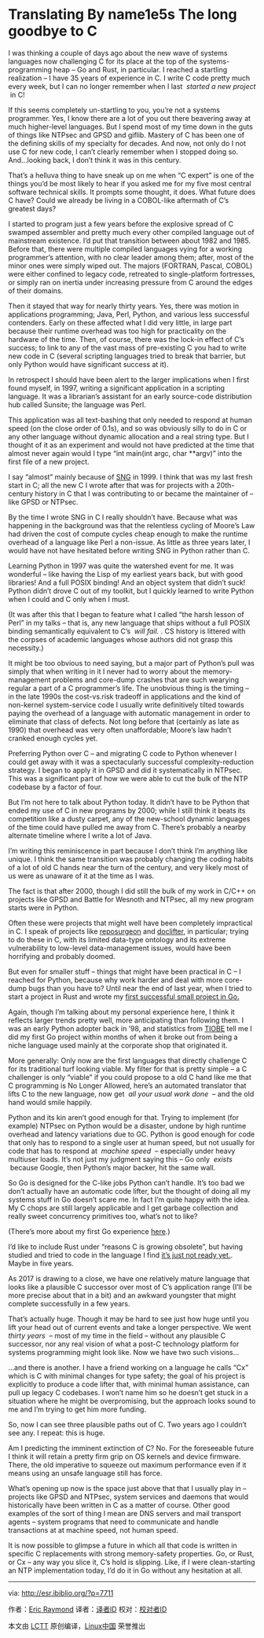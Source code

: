 Translating By name1e5s
The long goodbye to C
============================================================

I was thinking a couple of days ago about the new wave of systems languages now challenging C for its place at the top of the systems-programming heap – Go and Rust, in particular. I reached a startling realization – I have 35 years of experience in C. I write C code pretty much every week, but I can no longer remember when I last  _started a new project_  in C!

If this seems completely un-startling to you, you’re not a systems programmer. Yes, I know there are a lot of you out there beavering away at much higher-level languages. But I spend most of my time down in the guts of things like NTPsec and GPSD and giflib. Mastery of C has been one of the defining skills of my specialty for decades. And now, not only do I not use C for new code, I can’t clearly remember when I stopped doing so. And…looking back, I don’t think it was in this century.

That’s a helluva thing to have sneak up on me when “C expert” is one of the things you’d be most likely to hear if you asked me for my five most central software technical skills. It prompts some thought, it does. What future does C have? Could we already be living in a COBOL-like aftermath of C’s greatest days?

I started to program just a few years before the explosive spread of C swamped assembler and pretty much every other compiled language out of mainstream existence. I’d put that transition between about 1982 and 1985\. Before that, there were multiple compiled languages vying for a working programmer’s attention, with no clear leader among them; after, most of the minor ones were simply wiped out. The majors (FORTRAN, Pascal, COBOL) were either confined to legacy code, retreated to single-platform fortresses, or simply ran on inertia under increasing pressure from C around the edges of their domains.

Then it stayed that way for nearly thirty years. Yes, there was motion in applications programming; Java, Perl, Python, and various less successful contenders. Early on these affected what I did very little, in large part because their runtime overhead was too high for practicality on the hardware of the time. Then, of course, there was the lock-in effect of C’s success; to link to any of the vast mass of pre-existing C you had to write new code in C (several scripting languages tried to break that barrier, but only Python would have significant success at it).

In retrospect I should have been alert to the larger implications when I first found myself, in 1997, writing a significant application in a scripting language. It was a librarian’s assistant for an early source-code distribution hub called Sunsite; the language was Perl.

This application was all text-bashing that only needed to respond at human speed (on the close order of 0.1s), and so was obviously silly to do in C or any other language without dynamic allocation and a real string type. But I thought of it as an experiment and would not have predicted at the time that almost never again would I type “int main(int argc, char **argv)” into the first file of a new project.

I say “almost” mainly because of [SNG][3] in 1999\. I think that was my last fresh start in C; all the new C I wrote after that was for projects with a 20th-century history in C that I was contributing to or became the maintainer of – like GPSD or NTPsec.

By the time I wrote SNG in C I really shouldn’t have. Because what was happening in the background was that the relentless cycling of Moore’s Law had driven the cost of compute cycles cheap enough to make the runtime overhead of a language like Perl a non-issue. As little as three years later, I would have not have hesitated before writing SNG in Python rather than C.

Learning Python in 1997 was quite the watershed event for me. It was wonderful – like having the Lisp of my earliest years back, but with good libraries! And a full POSIX binding! And an object system that didn’t suck! Python didn’t drove C out of my toolkit, but I quickly learned to write Python when I could and C only when I must.

(It was after this that I began to feature what I called “the harsh lesson of Perl” in my talks – that is, any new language that ships without a full POSIX binding semantically equivalent to C’s  _will fail._ . CS history is littered with the corpses of academic languages whose authors did not grasp this necessity.)

It might be too obvious to need saying, but a major part of Python’s pull was simply that when writing in it I never had to worry about the memory-management problems and core-dump crashes that are such wearying regular a part of a C programmer’s life. The unobvious thing is the timing – in the late 1990s the cost-vs.risk tradeoff in applications and the kind of non-kernel system-service code I usually write definitively tilted towards paying the overhead of a language with automatic management in order to eliminate that class of defects. Not long before that (certainly as late as 1990) that overhead was very often unaffordable; Moore’s law hadn’t cranked enough cycles yet.

Preferring Python over C – and migrating C code to Python whenever I could get away with it was a spectacularly successful complexity-reduction strategy. I began to apply it in GPSD and did it systematically in NTPsec. This was a significant part of how we were able to cut the bulk of the NTP codebase by a factor of four.

But I’m not here to talk about Python today. It didn’t have to be Python that ended my use of C in new programs by 2000; while I still think it beats its competition like a dusty carpet, any of the new-school dynamic languages of the time could have pulled me away from C. There’s probably a nearby alternate timeline where I write a lot of Java.

I’m writing this reminiscence in part because I don’t think I’m anything like unique. I think the same transition was probably changing the coding habits of a lot of old C hands near the turn of the century, and very likely most of us were as unaware of it at the time as I was.

The fact is that after 2000, though I did still the bulk of my work in C/C++ on projects like GPSD and Battle for Wesnoth and NTPsec, all my new program starts were in Python.

Often these were projects that might well have been completely impractical in C. I speak of projects like [reposurgeon][4] and [doclifter][5], in particular; trying to do these in C, with its limited data-type ontology and its extreme vulnerability to low-level data-management issues, would have been horrifying and probably doomed.

But even for smaller stuff – things that might have been practical in C – I reached for Python, because why work harder and deal with more core-dump bugs than you have to? Until near the end of last year, when I tried to start a project in Rust and wrote my [first successful small project in Go.][6]

Again, though I’m talking about my personal experience here, I think it reflects larger trends pretty well, more anticipating than following them. I was an early Python adopter back in ’98, and statistics from [TIOBE][7] tell me I did my first Go project within months of when it broke out from being a niche language used mainly at the corporate shop that originated it.

More generally: Only now are the first languages that directly challenge C for its traditional turf looking viable. My filter for that is pretty simple – a C challenger is only “viable” if you could propose to a old C hand like me that C programming is No Longer Allowed, here’s an automated translator that lifts C to the new language, now get  _all your usual work done_  – and the old hand would smile happily.

Python and its kin aren’t good enough for that. Trying to implement (for example) NTPsec on Python would be a disaster, undone by high runtime overhead and latency variations due to GC. Python is good enough for code that only has to respond to a single user at human speed, but not usually for code that has to respond at  _machine speed_  – especially under heavy multiuser loads. It’s not just my judgment saying this – Go only  _exists_  because Google, then Python’s major backer, hit the same wall.

So Go is designed for the C-like jobs Python can’t handle. It’s too bad we don’t actually have an automatic code lifter, but the thought of doing all my systems stuff in Go doesn’t scare me. In fact I’m quite happy with the idea. My C chops are still largely applicable and I get garbage collection and really sweet concurrency primitives too, what’s not to like?

(There’s more about my first Go experience [here][8].)

I’d like to include Rust under “reasons C is growing obsolete”, but having studied and tried to code in the language I find [it’s just not ready yet.][9]. Maybe in five years.

As 2017 is drawing to a close, we have one relatively mature language that looks like a plausible C successor over most of C’s application range (I’ll be more precise about that in a bit) and an awkward youngster that might complete successfully in a few years.

That’s actually huge. Though it may be hard to see just how huge until you lift your head out of current events and take a longer perspective. We went  _thirty years_  – most of my time in the field – without any plausible C successor, nor any real vision of what a post-C technology platform for systems programming might look like. Now we have two such visions…

…and there is another. I have a friend working on a language he calls “Cx” which is C with minimal changes for type safety; the goal of his project is explicitly to produce a code lifter that, with minimal human assistance, can pull up legacy C codebases. I won’t name him so he doesn’t get stuck in a situation where he might be overpromising, but the approach looks sound to me and I’m trying to get him more funding.

So, now I can see three plausible paths out of C. Two years ago I couldn’t see any. I repeat: this is huge.

Am I predicting the imminent extinction of C? No. For the foreseeable future I think it will retain a pretty firm grip on OS kernels and device firmware. There, the old imperative to squeeze out maximum performance even if it means using an unsafe language still has force.

What’s opening up now is the space just above that that I usually play in – projects like GPSD and NTPsec, system services and daemons that would historically have been written in C as a matter of course. Other good examples of the sort of thing I mean are DNS servers and mail transport agents – system programs that need to communicate and handle transactions at at machine speed, not human speed.

It is now possible to glimpse a future in which all that code is written in specific C replacements with strong memory-safety properties. Go, or Rust, or Cx – any way you slice it, C’s hold is slipping. Like, if I were clean-starting an NTP implementation today, I’d do it in Go without any hesitation at all.

--------------------------------------------------------------------------------

via: http://esr.ibiblio.org/?p=7711

作者：[Eric Raymond][a]
译者：[译者ID](https://github.com/译者ID)
校对：[校对者ID](https://github.com/校对者ID)

本文由 [LCTT](https://github.com/LCTT/TranslateProject) 原创编译，[Linux中国](https://linux.cn/) 荣誉推出

[a]:http://esr.ibiblio.org/?author=2
[1]:http://esr.ibiblio.org/?author=2
[2]:http://esr.ibiblio.org/?p=7711
[3]:http://sng.sourceforge.net/
[4]:http://www.catb.org/esr/reposurgeon/
[5]:http://www.catb.org/esr/doclifter/
[6]:http://www.catb.org/esr/loccount/
[7]:https://www.tiobe.com/tiobe-index/
[8]:https://blog.ntpsec.org/2017/02/07/grappling-with-go.html
[9]:http://esr.ibiblio.org/?p=7303
